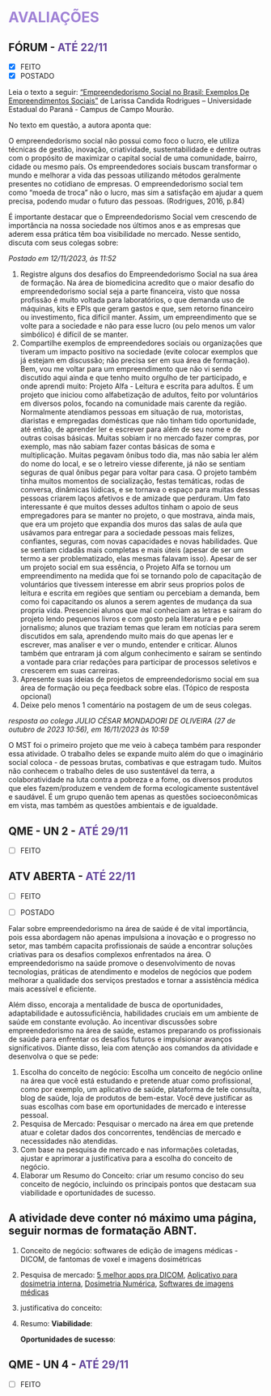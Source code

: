 # <span style="color:#A082D6">**AVALIAÇÕES**</span>

## FÓRUM - <span style="color:#66489D">ATÉ 22/11</span>

* [X] FEITO
* [X] POSTADO

Leia o texto a seguir: [“Empreendedorismo Social no Brasil: Exemplos De Empreendimentos Sociais”](https://periodicos.uem.br/ojs/index.php/rev_prod/article/view/52360/pdf) de Larissa Candida Rodrigues – Universidade Estadual do Paraná - Campus de Campo Mourão.

No texto em questão, a autora aponta que:

O empreendedorismo social não possui como foco o lucro, ele utiliza técnicas de gestão, inovação, criatividade, sustentabilidade e dentre outras com o propósito de maximizar o capital social de uma comunidade, bairro, cidade ou mesmo país. Os empreendedores sociais buscam transformar o mundo e melhorar a vida das pessoas utilizando métodos geralmente presentes no cotidiano de empresas. O empreendedorismo social tem como “moeda de troca” não o lucro, mas sim a satisfação em ajudar a quem precisa, podendo mudar o futuro das pessoas. (Rodrigues, 2016, p.84)

É importante destacar que o Empreendedorismo Social vem crescendo de importância na nossa sociedade nos últimos anos e as empresas que aderem essa prática têm boa visibilidade no mercado. Nesse sentido, discuta com seus colegas sobre:

_Postado em 12/11/2023, às 11:52_
1. Registre alguns dos desafios do Empreendedorismo Social na sua área de formação.
   Na área de biomedicina acredito que o maior desafio do empreendedorismo social seja a parte financeira, visto que nossa profissão é muito voltada para laboratórios, o que demanda uso de máquinas, kits e EPIs que geram gastos e que, sem retorno financeiro ou investimento, fica difícil manter. Assim, um empreendimento que se volte para a sociedade e não para esse lucro (ou pelo menos um valor simbólico) é difícil de se manter.
2. Compartilhe exemplos de empreendedores sociais ou organizações que tiveram um impacto positivo na sociedade (evite colocar exemplos que já estejam em discussão; não precisa ser em sua área de formação).
   Bem, vou me voltar para um empreendimento que não vi sendo discutido aqui ainda e que tenho muito orgulho de ter participado, e onde aprendi muito: Projeto Alfa - Leitura e escrita para adultos. É um projeto que iniciou como alfabetização de adultos, feito por voluntários em diversos polos, focando na comunidade mais carente da região. Normalmente atendíamos pessoas em situação de rua, motoristas, diaristas e empregadas domésticas que não tinham tido oportunidade, até então, de aprender ler e escrever para além de seu nome e de outras coisas básicas. Muitas sobiam ir no mercado fazer compras, por exemplo, mas não sabiam fazer contas básicas de soma e multiplicação. Muitas pegavam ônibus todo dia, mas não sabia ler além do nome do local, e se o letreiro viesse diferente, já não se sentiam seguras de qual ônibus pegar para voltar para casa. O projeto também tinha muitos momentos de socialização, festas temáticas, rodas de conversa, dinâmicas lúdicas, e se tornava o espaço para muitas dessas pessoas criarem laços afetivos e de amizade que perduram.
   Um fato interessante é que muitos desses adultos tinham o apoio de seus empregadores para se manter no projeto, o que mostrava, ainda mais, que era um projeto que expandia dos muros das salas de aula que usávamos para entregar para a sociedade pessoas mais felizes, confiantes, seguras, com novas capacidades e novas habilidades. Que se sentiam cidadãs mais completas e mais úteis (apesar de ser um termo a ser problematizado, elas mesmas falavam isso).
   Apesar de ser um projeto social em sua essência, o Projeto Alfa se tornou um empreendimento na medida que foi se tornando polo de capacitação de voluntários que tivessem interesse em abrir seus proprios polos de leitura e escrita em regiões que sentiam ou percebiam a demanda, bem como foi capacitando os alunos a serem agentes de mudança da sua propria vida. Presenciei alunos que mal conheciam as letras e saíram do projeto lendo pequenos livros e com gosto pela literatura e pelo jornalismo; alunos que traziam temas que leram em notícias para serem discutidos em sala, aprendendo muito mais do que apenas ler e escrever, mas analiser e ver o mundo, entender e criticar. Alunos também que entraram já com algum conhecimento e saíram se sentindo a vontade para criar redações para participar de processos seletivos e crescerem em suas carreiras.
3. Apresente suas ideias de projetos de empreendedorismo social em sua área de formação ou peça feedback sobre elas. (Tópico de resposta opcional)
4. Deixe pelo menos 1 comentário na postagem de um de seus colegas.

_resposta ao colega JULIO CÉSAR MONDADORI DE OLIVEIRA (27 de outubro de 2023 10:56), em 16/11/2023 às 10:59_

O MST foi o primeiro projeto que me veio à cabeça também para responder essa atividade. O trabalho deles se expande muito além do que o imaginário social coloca - de pessoas brutas, combativas e que estragam tudo. Muitos não conhecem o trabalho deles de uso sustentável da terra, a colaboratividade na luta contra a pobreza e a fome, os diversos produtos que eles fazem/produzem e vendem de forma ecologicamente sustentável e saudável. É um grupo quenão tem apenas as questões socioeconômicas em vista, mas também as questões ambientais e de igualdade.


## QME - UN 2 - <span style="color:#66489D">ATÉ 29/11</span>

* [ ] FEITO

## ATV ABERTA - <span style="color:#66489D">ATÉ 22/11</span>

* [ ] FEITO

* [ ] POSTADO

Falar sobre empreendedorismo na área de saúde é de vital importância, pois essa abordagem não apenas impulsiona a inovação e o progresso no setor, mas também capacita profissionais de saúde a encontrar soluções criativas para os desafios complexos enfrentados na área. O empreendedorismo na saúde promove o desenvolvimento de novas tecnologias, práticas de atendimento e modelos de negócios que podem melhorar a qualidade dos serviços prestados e tornar a assistência médica mais acessível e eficiente.

Além disso, encoraja a mentalidade de busca de oportunidades, adaptabilidade e autossuficiência, habilidades cruciais em um ambiente de saúde em constante evolução. Ao incentivar discussões sobre empreendedorismo na área de saúde, estamos preparando os profissionais de saúde para enfrentar os desafios futuros e impulsionar avanços significativos. Diante disso, leia com atenção aos comandos da atividade e desenvolva o que se pede:

1. Escolha do conceito de negócio: Escolha um conceito de negócio online na área que você está estudando e pretende atuar como profissional, como por exemplo, um aplicativo de saúde, plataforma de tele consulta, blog de saúde, loja de produtos de bem-estar. Você deve justificar as suas escolhas com base em oportunidades de mercado e interesse pessoal.
2. Pesquisa de Mercado: Pesquisar o mercado na área em que pretende atuar e coletar dados dos concorrentes, tendências de mercado e necessidades não atendidas.
3. Com base na pesquisa de mercado e nas informações coletadas, ajustar e aprimorar a justificativa para a escolha do conceito de negócio.
4. Elaborar um Resumo do Conceito: criar um resumo conciso do seu conceito de negócio, incluindo os principais pontos que destacam sua viabilidade e oportunidades de sucesso.

A atividade deve conter nó máximo uma página, seguir normas de formatação ABNT.
--------
1. Conceito de negócio: softwares de edição de imagens médicas - DICOM, de fantomas de voxel e imagens dosimétricas
2. Pesquisa de mercado: [5 melhor apps pra DICOM](https://www.imaios.com/br/recursos/blog/5-melhores-dicom-viewer), [Aplicativo para dosimetria interna](https://www.scielo.br/j/rb/a/WyftPQk49J5CDhnwnPh5Byf/), [Dosimetria Numérica](https://dosimetrianumerica.org/producoes-cientificas/softwares/), [Softwares de imagens médicas](https://www.imagemmedica.com/p/softwares.html)
3. justificativa do conceito:
4. Resumo:
   **Viabilidade**:

   **Oportunidades de sucesso**:

## QME - UN 4 - <span style="color:#66489D">ATÉ 29/11</span>

* [ ] FEITO
